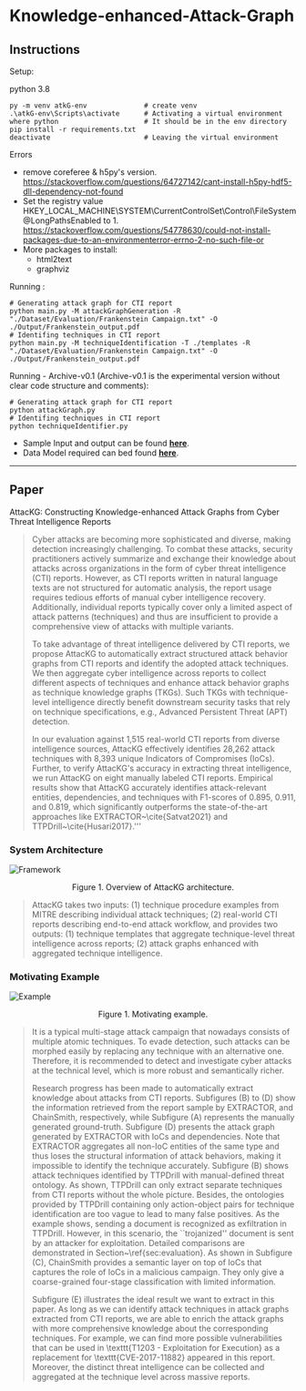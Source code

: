 # Knowledge-enhanced-Attack-Graph

## Instructions

Setup:

python 3.8
```
py -m venv atkG-env              # create venv
.\atkG-env\Scripts\activate      # Activating a virtual environment
where python                     # It should be in the env directory
pip install -r requirements.txt
deactivate                       # Leaving the virtual environment
```
Errors
- remove coreferee & h5py's version. https://stackoverflow.com/questions/64727142/cant-install-h5py-hdf5-dll-dependency-not-found
- Set the registry value HKEY_LOCAL_MACHINE\SYSTEM\CurrentControlSet\Control\FileSystem@LongPathsEnabled to 1. https://stackoverflow.com/questions/54778630/could-not-install-packages-due-to-an-environmenterror-errno-2-no-such-file-or
- More packages to install:
    - html2text
    - graphviz

Running :
```
# Generating attack graph for CTI report
python main.py -M attackGraphGeneration -R "./Dataset/Evaluation/Frankenstein Campaign.txt" -O ./Output/Frankenstein_output.pdf
# Identifing techniques in CTI report
python main.py -M techniqueIdentification -T ./templates -R "./Dataset/Evaluation/Frankenstein Campaign.txt" -O ./Output/Frankenstein_output.pdf
```

Running - Archive-v0.1 (Archive-v0.1 is the experimental version without clear code structure and comments):
```
# Generating attack graph for CTI report
python attackGraph.py
# Identifing techniques in CTI report
python techniqueIdentifier.py
```

 - Sample Input and output can be found **[here](https://github.com/li-zhenyuan/Knowledge-enhanced-Attack-Graph/tree/main/Results)**.
 - Data Model required can bed found **[here](https://drive.google.com/drive/folders/1zVGPpN-i-BLlpFqQERscFGb45PkhfkUm?usp=sharing)**.

---

## Paper 

AttacKG: Constructing Knowledge-enhanced Attack Graphs from Cyber Threat Intelligence Reports

> Cyber attacks are becoming more sophisticated and diverse, making detection increasingly challenging. To combat these attacks, security practitioners actively summarize and exchange their knowledge about attacks across organizations in the form of cyber threat intelligence (CTI) reports. However, as CTI reports written in natural language texts are not structured for automatic analysis, the report usage requires tedious efforts of manual cyber intelligence recovery. Additionally, individual reports typically cover only a limited aspect of attack patterns (techniques) and thus are insufficient to provide a comprehensive view of attacks with multiple variants.
> 
> To take advantage of threat intelligence delivered by CTI reports, we propose AttacKG to automatically extract structured attack behavior graphs from CTI reports and identify the adopted attack techniques. We then aggregate cyber intelligence across reports to collect different aspects of techniques and enhance attack behavior graphs as technique knowledge graphs (TKGs). Such TKGs with technique-level intelligence directly benefit downstream security tasks that rely on technique specifications, e.g., Advanced Persistent Threat (APT) detection.
>
> In our evaluation against 1,515 real-world CTI reports from diverse intelligence sources, AttacKG effectively identifies 28,262 attack techniques with 8,393 unique Indicators of Compromises (IoCs). Further, to verify AttacKG's accuracy in extracting threat intelligence, we run AttacKG on eight manually labeled CTI reports. Empirical results show that AttacKG accurately identifies attack-relevant entities, dependencies, and techniques with F1-scores of 0.895, 0.911, and 0.819, which significantly outperforms the state-of-the-art approaches like EXTRACTOR~\cite{Satvat2021} and TTPDrill~\cite{Husari2017}.'''

### System Architecture

![Framework](Image/Framework_v3_00.jpg "Architecture")

<center> 
Figure 1. Overview of AttacKG architecture. 
</center> 

> AttacKG takes two inputs: (1) technique procedure examples from MITRE describing individual attack techniques; (2) real-world CTI reports describing end-to-end attack workflow, and provides two outputs: (1) technique templates that aggregate technique-level threat intelligence across reports; (2) attack graphs enhanced with aggregated technique intelligence.


### Motivating Example

![Example](Image/Example_00.jpg "Example")
<center> 
Figure 1. Motivating example.
</center> 

> It is a typical multi-stage attack campaign that nowadays consists of multiple atomic techniques.
To evade detection, such attacks can be morphed easily by replacing any technique with an alternative one. 
Therefore, it is recommended to detect and investigate cyber attacks at the technical level, which is more robust and semantically richer.
>
> Research progress has been made to automatically extract knowledge about attacks from CTI reports.
Subfigures (B) to (D) show the information retrieved from the report sample by EXTRACTOR, and ChainSmith, respectively, while Subfigure (A) represents the manually generated ground-truth.
Subfigure (D) presents the attack graph generated by EXTRACTOR with IoCs and dependencies. Note that EXTRACTOR aggregates all non-IoC entities of the same type and thus loses the structural information of attack behaviors, making it impossible to identify the technique accurately.
Subfigure (B) shows attack techniques identified by TTPDrill with manual-defined threat ontology. As shown, TTPDrill can only extract separate techniques from CTI reports without the whole picture. Besides, the ontologies provided by TTPDrill containing only action-object pairs for technique identification are too vague to lead to many false positives.  As the example shows, sending a document is recognized as exfiltration in TTPDrill. However, in this scenario, the ``trojanized'' document is sent by an attacker for exploitation.
Detailed comparisons are demonstrated in Section~\ref{sec:evaluation}.
As shown in Subfigure (C), ChainSmith provides a semantic layer on top of IoCs that captures the role of IoCs in a malicious campaign. They only give a coarse-grained four-stage classification with limited information.
>
> Subfigure (E) illustrates the ideal result we want to extract in this paper. As long as we can identify attack techniques in attack graphs extracted from CTI reports, we are able to enrich the attack graphs with more comprehensive knowledge about the corresponding techniques. For example, we can find more possible vulnerabilities that can be used in \texttt{T1203 - Exploitation for Execution} as a replacement for \texttt{CVE-2017-11882} appeared in this report. Moreover, the distinct threat intelligence can be collected and aggregated at the technique level across massive reports.
